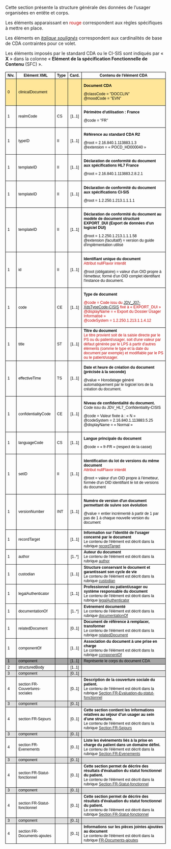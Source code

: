 <style>

	<!-- Propriétés de style générales (taille, couleurs et police de texte, bordures) du tableau -->
	table {
		width: 101%;
		border-collapse: collapse;
		border: none
	}

	th, td {
		border: solid windowtext 0.5pt !important;
		font-family: "Arial", sans-serif;
		font-size: 12px;
		color: black
	}

	red { 
		color: #c00000
	}

	<!-- Propriétés spécifiques à des lignes ou des colonnes de tableau (fond de couleur, centrage) -->
	#cda td:nth-child(2),
	#cda td:nth-child(3),
	#cda td:nth-child(4),
	#cda th:nth-child(5),
	#cda td:nth-child(5) {
		width: auto
	}

	#cda th:nth-child(4),
	#cda td:nth-child(4) {
		text-align: center;
	}

	#line1 td {
		background: #FFE699
	}

	#lvl1 td {
		background: #A6A6A6
	}

	#lvl2 td {
		background: #E0E0E0
	}

</style>

Cette section présente la structure générale des données de l’usager organisées en entête et corps.


Les éléments apparaissant en <red>rouge</red> correspondent aux règles spécifiques à mettre en place.

Les éléments en <i><u>italique soulignés</u></i> correspondent aux cardinalités de base de CDA contraintes pour ce volet.

Les éléments imposés par le standard CDA ou le CI-SIS sont indiqués par « **X** » dans la colonne « **Elément de la spécification Fonctionnelle de Contenu** (SFC) ».

<table id="cda">
	<thead>
		<tr>
			<th>Niv.</th>
			<th>Elément XML</th>
			<th>Type</th>
			<th>Card.</th>
			<th>Contenu de l'élément CDA</th>
		</tr>
	</thead>
	<tbody>
		<tr id="line1">
			<td>0</td>
			<td>clinicalDocument</td>
			<td></td>
			<td></td>
			<td><p><strong>Document CDA</strong></p>
			<p>@classCode = "DOCCLIN"
			<br>@moodCode = "EVN"</p></td>
		</tr>
		<tr>
			<td>1</td>
			<td>realmCode</td>
			<td>CS</td>
			<td>[1..1]</td>
			<td><p><strong>Périmètre d'utilisation : France</strong></p>
			<p>@code = "FR"</p></td>
		</tr>
		<tr>
			<td>1</td>
			<td>typeID</td>
			<td>II</td>
			<td>[1..1]</td>
			<td><p><strong>Référence au standard CDA R2</strong></p>
			<p>@root = 2.16.840.1.113883.1.3
			<br>@extension = « POCD_HD000040 »</p></td>
		</tr>
		<tr>
			<td>1</td>
			<td>templateID</td>
			<td>II</td>
			<td>[1..1]</td>
			<td><p><strong>Déclaration de conformité du document aux spécifications HL7 France</strong></p>
			<p>@root = 2.16.840.1.113883.2.8.2.1</p></td>
		</tr>
		<tr>
			<td>1</td>
			<td>templateID</td>
			<td>II</td>
			<td>[1..1]</td>
			<td><p><strong>Déclaration de conformité du document aux spécifications CI-SIS</strong></p>
			<p>@root = 1.2.250.1.213.1.1.1.1</p></td>
		</tr>
		<tr>
			<td>1</td>
			<td>templateID</td>
			<td>II</td>
			<td>[1..1]</td>
			<td><p><strong>Déclaration de conformité du document au modèle de document structuré EXPORT_DUI (Export de données d'un logiciel DUI)</strong></p>
			<p>@root = 1.2.250.1.213.1.1.1.58
			<br>@extension (facultatif) = version du guide d'implémentation utilisé</p></td>
		</tr>
		<tr>
			<td>1</td>
			<td>id</td>
			<td>II</td>
			<td>[1..1]</td>
			<td><p><strong>Identifiant unique du document</strong>
			<br><red>Attribut nullFlavor interdit</red></p>
			<p>@root (obligatoire) = valeur d'un OID propre à l'émetteur, formé d'un OID complet identifiant l'instance du document.
			</p></td>
		</tr>
		<tr>
			<td>1</td>
			<td>code</td>
			<td>CE</td>
			<td>[1..1]</td>
			<td><p><strong>Type de document</strong></p>
			<p><red>@code = Code issu du <a href="https://mos.esante.gouv.fr/NOS/JDV_J07-XdsTypeCode-CISIS/JDV_J07-XdsTypeCode-CISIS.pdf">JDV_J07-XdsTypeCode-CISIS</a> fixé à « EXPORT_DUI »
			<br>@displayName = « Export du Dossier Usager Informatisé »
			<br>@codeSystem = 1.2.250.1.213.1.1.4.12</red></p></td>
		</tr>
		<tr>
			<td>1</td>
			<td>title</td>
			<td>ST</td>
			<td>[1..1]</td>
			<td><strong>Titre du document</strong>
			<br><red>Le titre provient soit de la saisie directe par le PS ou du patient/usager, soit d'une valeur par défaut générée par le LPS à partir d'autres éléments (comme le type et la date du document par exemple) et modifiable par le PS ou le patient/usager.</red></td>
		</tr>
		<tr>
			<td>1</td>
			<td>effectiveTime</td>
			<td>TS</td>
			<td>[1..1]</td>
			<td><p><strong>Date et heure de création du document (précisée à la seconde)</strong></p>
			<p>@value = Horodatage généré automatiquement par le logiciel lors de la création du document.</p></td>
		</tr>
		<tr>
			<td>1</td>
			<td>confidentialityCode</td>
			<td>CE</td>
			<td>[1..1]</td>
			<td><p><strong>Niveau de confidentialité du document.</strong>
			<br>Code issu du JDV_HL7_Confidentiality-CISIS</p>
			<p>@code = Valeur fixée à : « N »
			<br>@codeSystem = 2.16.840.1.113883.5.25 
			<bR>@displayName = « Normal »</p></td>
		</tr>
		<tr>
			<td>1</td>
			<td>languageCode</td>
			<td>CS</td>
			<td>[1..1]</td>
			<td><p><strong>Langue principale du document</strong></p>
			<p>@code = « fr-FR » (respect de la casse)</p></td>
		</tr>
		<tr>
			<td>1</td>
			<td>setID</td>
			<td>II</td>
			<td>[1..1]</td>
			<td><p><strong>Identification du lot de versions du même document</strong>
			<br><red>Attribut nullFlavor interdit</red></p>
			<p>@root = valeur d'un OID propre à l'émetteur, formée d'un OID identifiant le lot de versions du document</p></td>
		</tr>
		<tr>
			<td>1</td>
			<td>versionNumber</td>
			<td>INT</td>
			<td>[1..1]</td>
			<td><p><strong>Numéro de version d'un document permettant de suivre son évolution</strong></p>
			<p>@value = entier incrémenté à partir de 1 par pas de 1 à chaque nouvelle version du document</p></td>
		</tr>
		<tr>
			<td>1</td>
			<td>recordTarget</td>
			<td></td>
			<td>[1..1]</td>
			<td><strong>Information sur l'identité de l'usager concerné par le document</strong>
			<br>Le contenu de l'élément est décrit dans la rubrique <a href="contenu_dossier_entete_cda.html#recordtarget">recordTarget</a></td>
		</tr>
		<tr>
			<td>1</td>
			<td>author</td>
			<td></td>
			<td>[1..*]</td>
			<td><strong>Auteur du document</strong>
			<br>Le contenu de l'élément est décrit dans la rubrique <a href="contenu_dossier_entete_cda.html#author">author</a></td>
		</tr>
		<tr>
			<td>1</td>
			<td>custodian</td>
			<td></td>
			<td>[1..1]</td>
			<td><strong>Structure conservant le document et garantissant son cycle de vie</strong>
			<br>Le contenu de l'élément est décrit dans la rubrique <a href="contenu_dossier_entete_cda.html#custodian">custodian</a></td>
		</tr>
		<tr>
			<td>1</td>
			<td>legalAuthenticator</td>
			<td></td>
			<td>[1..1]</td>
			<td><strong>Professionnel ou patient/usager ou système responsable du document</strong>
			<br>Le contenu de l'élément est décrit dans la rubrique <a href="contenu_dossier_entete_cda.html#legalauthentificator">legalAuthenticator</a></td>
		</tr>
		<tr>
			<td>1</td>
			<td>documentationOf</td>
			<td></td>
			<td>[1..*]</td>
			<td><strong>Evènement documenté</strong>
			<br>Le contenu de l'élément est décrit dans la rubrique <a href="contenu_dossier_entete_cda.html#documentationof">documentationOf</a></td>
		</tr>
		<tr>
			<td>1</td>
			<td>relatedDocument</td>
			<td></td>
			<td>[0..1]</td>
			<td><strong>Document de référence à remplacer, transformer</strong>
			<br>Le contenu de l'élément est décrit dans la rubrique <a href="contenu_dossier_entete_cda.html#relateddocument">relatedDocument</a></td>
		</tr>
		<tr>
			<td>1</td>
			<td>componentOf</td>
			<td></td>
			<td>[1..1]</td>
			<td><strong>Association du document à une prise en charge</strong>
			<br>Le contenu de l'élément est décrit dans la rubrique <a href="contenu_dossier_entete_cda.html#componentof">componentOf</a></td>
		</tr>
		<tr id="lvl1">
			<td>1</td>
			<td>component</td>
			<td></td>
			<td>[1..1]</td>
			<td>Représente le corps du document CDA</td>
		</tr>
		<tr>
			<td>2</td>
			<td>structuredBody</td>
			<td></td>
			<td>[1..1]</td>
			<td></td>
		</tr>
		<tr id="lvl2">
			<td>3</td>
			<td>component</td>
			<td></td>
			<td>[0..1]</td>
			<td></td>
		</tr>
		<tr>
			<td>4</td>
			<td>section FR-Couvertures-sociales</td>
			<td></td>
			<td>[0..1]</td>
			<td><strong>Description de la couverture sociale du patient.</strong>
			<br>Le contenu de l'élément est décrit dans la rubrique <a href="contenu_dossier_corps_cda.html#section-fr-couvertures-sociales">Section FR-Evaluation-du-statut-fonctionnel</a></td>
		</tr>
		<tr id="lvl2">
			<td>3</td>
			<td>component</td>
			<td></td>
			<td>[0..1]</td>
			<td></td>
		</tr>
		<tr>
			<td>4</td>
			<td>section FR-Sejours</td>
			<td></td>
			<td>[0..1]</td>
			<td><strong>Cette section contient les informations relatives au séjour d’un usager au sein d’une structure.</strong>
			<br>Le contenu de l'élément est décrit dans la rubrique <a href="contenu_dossier_corps_cda.html#section-fr-sejours">Section FR-Sejours</a></td>
		</tr>
		<tr id="lvl2">
			<td>3</td>
			<td>component</td>
			<td></td>
			<td>[0..1]</td>
			<td></td>
		</tr>
		<tr>
			<td>4</td>
			<td>section FR-Evenements</td>
			<td></td>
			<td>[0..1]</td>
			<td><strong>Liste les évènements liés à la prise en charge du patient dans un domaine défini.</strong>
			<br>Le contenu de l'élément est décrit dans la rubrique <a href="contenu_dossier_corps_cda.html#section-fr-evenements">Section FR-Evenements</a></td>
		</tr>
		<tr id="lvl2">
			<td>3</td>
			<td>component</td>
			<td></td>
			<td>[0..1]</td>
			<td></td>
		</tr>
		<tr>
			<td>4</td>
			<td>section FR-Statut-fonctionnel</td>
			<td></td>
			<td>[0..1]</td>
			<td><strong>Cette section permet de décrire des résultats d'évaluation du statut fonctionnel du patient.</strong>
			<br>Le contenu de l'élément est décrit dans la rubrique <a href="contenu_dossier_corps_cda.html#section-fr-statut-fonctionnel">Section FR-Statut-fonctionnel</a></td>
		</tr>
		<tr id="lvl2">
			<td>3</td>
			<td>component</td>
			<td></td>
			<td>[0..1]</td>
			<td></td>
		</tr>
		<tr>
			<td>4</td>
			<td>section FR-Statut-fonctionnel</td>
			<td></td>
			<td>[0..1]</td>
			<td><strong>Cette section permet de décrire des résultats d'évaluation du statut fonctionnel du patient.</strong>
			<br>Le contenu de l'élément est décrit dans la rubrique <a href="contenu_dossier_corps_cda.html#section-fr-statut-fonctionnel">Section FR-Statut-fonctionnel</a></td>
		</tr>
		<tr id="lvl2">
			<td>3</td>
			<td>component</td>
			<td></td>
			<td>[0..1]</td>
			<td></td>
		</tr>
		<tr>
			<td>4</td>
			<td>section FR-Documents-ajoutes</td>
			<td></td>
			<td>[0..1]</td>
			<td><strong>Informations sur les pièces jointes ajoutées au document</strong>
			<br>Le contenu de l'élément est décrit dans la rubrique <a href="contenu_dossier_corps_cda.html#section-fr-documents-ajoutes">FR-Documents-ajoutes</a></td>
		</tr>
	</tbody>
</table>
